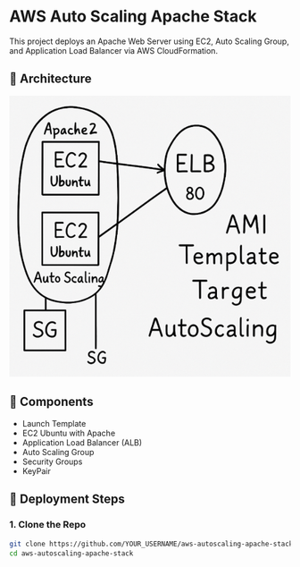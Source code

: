 
# AWS Auto Scaling Apache Stack

This project deploys an Apache Web Server using EC2, Auto Scaling Group, and Application Load Balancer via AWS CloudFormation.

## 🧱 Architecture
![Architecture](images/00-architecture-diagram.png)

## 🚀 Components
- Launch Template
- EC2 Ubuntu with Apache
- Application Load Balancer (ALB)
- Auto Scaling Group
- Security Groups
- KeyPair

## 🔧 Deployment Steps

### 1. Clone the Repo
```bash
git clone https://github.com/YOUR_USERNAME/aws-autoscaling-apache-stack.git
cd aws-autoscaling-apache-stack
